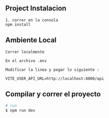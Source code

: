## Project Instalacion

```
1. correr en la consola 
npm install
```

## Ambiente Local

```
Correr localmente 

En el archivo .env 

Modificar la linea y pegar lo siguiente :

VITE_USER_API_URL=http://localhost:4000/api

```


## Compilar y correr el proyecto

```bash
# run
$ npm run dev



